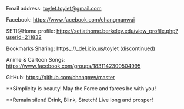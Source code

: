Email address: toylet.toylet@gmail.com

Facebook: https://www.facebook.com/changmanwai

SETI@Home profile: https://setiathome.berkeley.edu/view_profile.php?userid=211832

Bookmarks Sharing: https_://_del.icio.us/toylet (discontinued)

Anime & Cartoon Songs: https://www.facebook.com/groups/1831142300504995 

GitHub: https://github.com/changmw/master 

**Simplicity is beauty! May the Force and farces be with you!

**Remain silent! Drink, Blink, Stretch! Live long and prosper!
